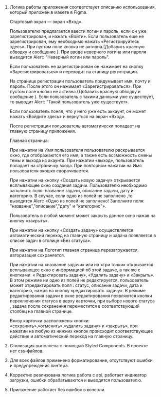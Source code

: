 1. Логика работы приложения соответствует описанию использования, который приложен в макете в Figma.

    Стартовый экран — экран «Вход».
   
    Пользователю предлагается ввести логин и пароль, если он уже зарегистрирован, и нажать «Войти». 
    Если пользователь еще не зарегистрирован, ему необходимо нажать «Регистрируйтесь здесь».
    При пустом поле кнопка не активна.(Добавить красную обводку и сообщение ).
    При вводе неверного логина или пароля выводится Alert: "Неверный логин или пароль".

    Если пользователь не зарегистрирован он нажимает на кнопку «Зарегистрироваться» и переходит на станицу регистрации.

    На странице регистрации пользователь придумывает имя, почту и пароль. После этого он нажимает «Зарегистрироваться». 
    При пустом поле кнопка не активна.(Добавить красную обводку и сообщение ).
    Если пользователь с такими данными уже существует, то выводит Alert: "Такой пользователь уже существует». 

    Если пользователь понял, что у него уже есть аккаунт, он может нажать «Войдите здесь» и вернуться на экран «Вход».


    После регистрации пользователь автоматически попадает на главную страницу приложения.


    Главная страница:

    При нажатии на Имя пользователя пользователю раскрывается окно, где отображаются его имя, а также есть возможность смены темы и выхода из акаунта.
    При нажатии «выход», пользователь попадает на страничку входа.
    При повторном нажатии на Имя пользователя окошко сворачивается.

    При нажатии на кнопку «Создать новую задачу»  открывается всплывающее окно создания задачи.
    Пользователю необходимо заполнить поля: название задачи, описание задачи, дату  и  категорию. В случае, если одно из полей не заполнено ,то выводится Alert: «Одно из полей не заполнено! Заполните поля: "название","описание","дату" и "категорию"».

    Пользователь в любой момент может закрыть данное окно нажав на кнопку «закрыть».

    При нажатии на кнопку «Создать задачу» осуществляется автоматический переход на главную страницу и задача появляется в списке задач в столице «Без статуса».


    При нажатии на Логотип  главная страница перезагружается, авторизация сохраняется.

    При нажатии на «название задачи» или на «три точки» открывается  всплывающее окно с информацией об этой задаче, а так же с кнопками: « Редактировать задачу», «Удалить задачу» и «Закрыть». В этом режиме ни одно из полей не редактируется, пользователь может отредактировать поля : статус, описание задачи, дата  и  категорию, нажав на кнопку «редактировать задачу». В режиме редактирования задачи в окне редактирования появляются кнопки переключения статуса  в верху карточки, при выборе нового статуса , задача после сохранения переместится в соответствующий столбец на главной странице.

    Внизу карточки расположены кнопки: «сохранить»,»отменить»,»удалить задачу» и «закрыть», при нажатии на любую из нижних кнопок происходит соответствующее действие и автоматический переход на главную страницу.

3. Стилизация выполнена с помощью Styled Components. В проекте нет css-файлов.

4. Для всех файлов применено форматирование, отсутствуют ошибки и предупреждения линтера.

5. Корректно реализована логика работа с api, работает индикатор загрузки, ошибки обрабатываются и выводятся пользователю.

6. Приложение работает без ошибок в консоли.
